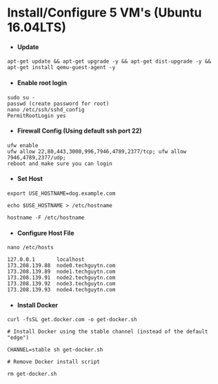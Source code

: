 # Install/Configure 5 VM's (Ubuntu 16.04LTS)

* #### Update 

```
apt-get update && apt-get upgrade -y && apt-get dist-upgrade -y && apt-get install qemu-guest-agent -y
```

* #### Enable root login

```
sudo su -
passwd (create password for root)
nano /etc/ssh/sshd_config
PermitRootLogin yes
```

* #### Firewall Config (Using default ssh port 22)

```
ufw enable
ufw allow 22,80,443,3000,996,7946,4789,2377/tcp; ufw allow 7946,4789,2377/udp;
reboot and make sure you can login
```

* #### Set Host 

```
export USE_HOSTNAME=dog.example.com

echo $USE_HOSTNAME > /etc/hostname

hostname -F /etc/hostname
```

* #### Configure Host File

```
nano /etc/hosts

127.0.0.1       localhost
173.208.139.88  node0.techguytn.com
173.208.139.89  node1.techguytn.com
173.208.139.91  node2.techguytn.com
173.208.139.92  node3.techguytn.com
173.208.139.93  node4.techguytn.com
```

* #### Install Docker 

```
curl -fsSL get.docker.com -o get-docker.sh

# Install Docker using the stable channel (instead of the default "edge")

CHANNEL=stable sh get-docker.sh

# Remove Docker install script

rm get-docker.sh
```
